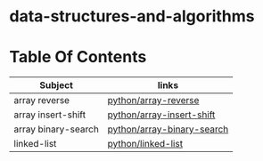 
# data-structures-and-algorithms

# Table Of Contents

| Subject     | links |
| ----------- | ----------- |
| array reverse | [python/array-reverse](https://github.com/mrobeidat/data-structures-and-algorithms-401/blob/array-reverse/README.md) |
| array insert-shift | [python/array-insert-shift](https://github.com/mrobeidat/data-structures-and-algorithms-401/blob/array-insert-shift/README.md) |
| array binary-search | [python/array-binary-search](https://github.com/mrobeidat/data-structures-and-algorithms-401/blob/array-binary-search/README.md) |
| linked-list | [python/linked-list](https://github.com/mrobeidat/data-structures-and-algorithms-401/tree/linked-list) |

